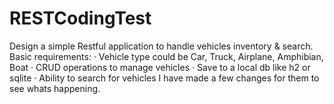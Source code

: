 # RESTCodingTest
Design a simple Restful application to handle vehicles inventory &amp; search.  Basic requirements:  ·         Vehicle type could be Car, Truck, Airplane, Amphibian, Boat  ·         CRUD operations to manage vehicles  ·         Save to a local db like h2 or sqlite  ·         Ability to search for vehicles
I have made a few changes for them to see whats happening.
